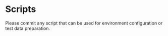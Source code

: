 # Scripts

Please commit any script that can be used for environment configuration or test data preparation.
